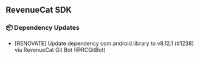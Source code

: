 ## RevenueCat SDK
### 📦 Dependency Updates
* [RENOVATE] Update dependency com.android.library to v8.12.1 (#1238) via RevenueCat Git Bot (@RCGitBot)
